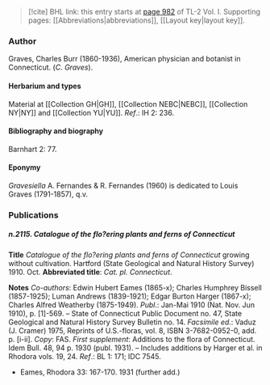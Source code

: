 > [!cite] BHL link: this entry starts at [page 982](https://www.biodiversitylibrary.org/item/103414#page/1030/mode/1up) of TL-2 Vol. I.
> Supporting pages: [[Abbreviations|abbreviations]], [[Layout key|layout key]].

### Author

Graves, Charles Burr (1860-1936), American physician and botanist in Connecticut. (*C. Graves*).

#### Herbarium and types

Material at [[Collection GH|GH]], [[Collection NEBC|NEBC]], [[Collection NY|NY]] and [[Collection YU|YU]].
*Ref*.: IH 2: 236.

#### Bibliography and biography

Barnhart 2: 77.

#### Eponymy

*Gravesiella* A. Fernandes & R. Fernandes (1960) is dedicated to Louis Graves (1791-1857), q.v.

### Publications

##### n.2115. Catalogue of the flo?ering plants and ferns of Connecticut

**Title**
*Catalogue of the flo?ering plants and ferns of Connecticut* growing without cultivation. Hartford (State Geological and Natural History Survey) 1910. Oct.
**Abbreviated title**: *Cat. pl. Connecticut*.

**Notes**
*Co-authors*: Edwin Hubert Eames (1865-x); Charles Humphrey Bissell (1857-1925); Luman Andrews (1839-1921); Edgar Burton Harger (1867-x); Charles Alfred Weatherby (1875-1949).
*Publ*.: Jan-Mai 1910 (Nat. Nov. Jun 1910), p. \[1\]-569. – State of Connecticut Public Document no. 47, State Geological and Natural History Survey Bulletin no. 14.
*Facsimile ed*.: Vaduz (J. Cramer) 1975, Reprints of U.S.-floras, vol. 8, ISBN 3-7682-0952-0, add. p. \[i-ii\]. *Copy*: FAS.
*First supplement*: Additions to the flora of Connecticut. Idem Bull. 48, 94 p. 1930 (publ. 1931). – Includes additions by Harger et al. in Rhodora vols. 19, 24.
*Ref*.: BL 1: 171; IDC 7545.
- Eames, Rhodora 33: 167-170. 1931 (further add.)

